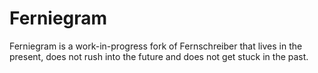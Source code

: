 # Ferniegram

Ferniegram is a work-in-progress fork of Fernschreiber that lives in the present, does not rush into the future and does not get stuck in the past.